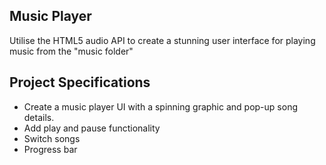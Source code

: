 ## Music Player

Utilise the HTML5 audio API to create a stunning user interface for playing music from the "music folder"


## Project Specifications

- Create a music player UI with a spinning graphic and pop-up song details.
- Add play and pause functionality
- Switch songs
- Progress bar

